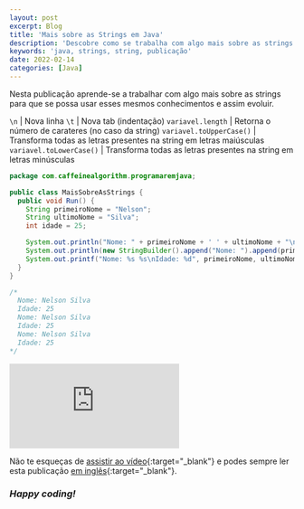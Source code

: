 ```yaml
---
layout: post
excerpt: Blog
title: 'Mais sobre as Strings em Java'
description: 'Descobre como se trabalha com algo mais sobre as strings na linguagem de programação Java. Obtém respostas às tuas dúvidas com a teoria e os exemplos apresentados.'
keywords: 'java, strings, string, publicação'
date: 2022-02-14
categories: [Java]
---
```


Nesta publicação aprende-se a trabalhar com algo mais sobre as strings para que se possa usar esses mesmos conhecimentos e assim evoluir.

`\n` | Nova linha
`\t` | Nova tab (indentação)
`variavel.length` | Retorna o número de carateres (no caso da string)
`variavel.toUpperCase()` | Transforma todas as letras presentes na string em letras maiúsculas
`variavel.toLowerCase()` | Transforma todas as letras presentes na string em letras minúsculas

```java
package com.caffeinealgorithm.programaremjava;

public class MaisSobreAsStrings {
  public void Run() {
    String primeiroNome = "Nelson";
    String ultimoNome = "Silva";
    int idade = 25;

    System.out.println("Nome: " + primeiroNome + ' ' + ultimoNome + "\nIdade: " + idade);
    System.out.println(new StringBuilder().append("Nome: ").append(primeiroNome).append(' ').append(ultimoNome).append("\nIdade: ").append(idade));
    System.out.printf("Nome: %s %s\nIdade: %d", primeiroNome, ultimoNome, idade);
  }
}

/*
  Nome: Nelson Silva
  Idade: 25
  Nome: Nelson Silva
  Idade: 25
  Nome: Nelson Silva
  Idade: 25
*/
```

<div class="video-container">
  <iframe src="https://www.youtube.com/embed/Vk0V-iw_LWo" frameborder="0" allowfullscreen></iframe>
</div>

Não te esqueças de [assistir ao vídeo](https://youtu.be/Vk0V-iw_LWo){:target="\_blank"} e podes sempre ler esta publicação [em inglês](https://nelsonsilvadev.com/blog/20220214/more-about-strings-in-java/){:target="\_blank"}.

### _Happy coding!_
